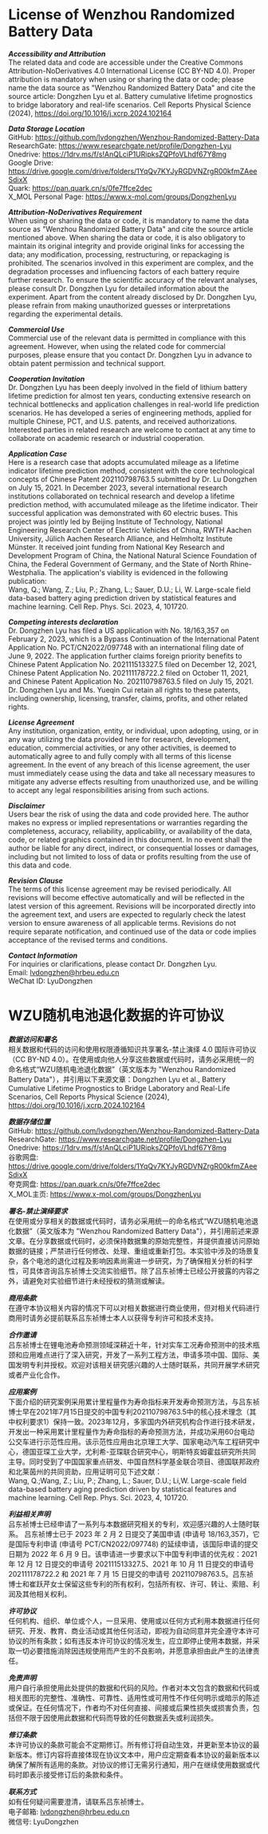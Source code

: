 # License of Wenzhou Randomized Battery Data

***Accessibility and Attribution***  <br>
The related data and code are accessible under the Creative Commons Attribution-NoDerivatives 4.0 International License (CC BY-ND 4.0). Proper attribution is mandatory when using or sharing the data or code; please name the data source as "Wenzhou Randomized Battery Data" and cite the source article: Dongzhen Lyu et al. Battery cumulative lifetime prognostics to bridge laboratory and real-life scenarios. Cell Reports Physical Science (2024), https://doi.org/10.1016/j.xcrp.2024.102164

***Data Storage Location***  <br>
GitHub: https://github.com/lvdongzhen/Wenzhou-Randomized-Battery-Data   <br>
ResearchGate: https://www.researchgate.net/profile/Dongzhen-Lyu   <br>
Onedrive: https://1drv.ms/f/s!AnQLciP1URipksZQPfoVLhdf67Y8mg   <br>
Google Drive: https://drive.google.com/drive/folders/1YqQv7KYJyRGDVNZrgR00kfmZAeeSdixX   <br>
Quark: https://pan.quark.cn/s/0fe7ffce2dec   <br>
X_MOL Personal Page: https://www.x-mol.com/groups/DongzhenLyu  <br>

***Attribution-NoDerivatives Requirement***  <br>
When using or sharing the data or code, it is mandatory to name the data source as "Wenzhou Randomized Battery Data" and cite the source article mentioned above. When sharing the data or code, it is also obligatory to maintain its original integrity and provide original links for accessing the data; any modification, processing, restructuring, or repackaging is prohibited. The scenarios involved in this experiment are complex, and the degradation processes and influencing factors of each battery require further research. To ensure the scientific accuracy of the relevant analyses, please consult Dr. Dongzhen Lyu for detailed information about the experiment. Apart from the content already disclosed by Dr. Dongzhen Lyu, please refrain from making unauthorized guesses or interpretations regarding the experimental details. 

***Commercial Use***  <br>
Commercial use of the relevant data is permitted in compliance with this agreement. However, when using the related code for commercial purposes, please ensure that you contact Dr. Dongzhen Lyu in advance to obtain patent permission and technical support.

***Cooperation Invitation***  <br>
Dr. Dongzhen Lyu has been deeply involved in the field of lithium battery lifetime prediction for almost ten years, conducting extensive research on technical bottlenecks and application challenges in real-world life prediction scenarios. He has developed a series of engineering methods, applied for multiple Chinese, PCT, and U.S. patents, and received authorizations. Interested parties in related research are welcome to contact at any time to collaborate on academic research or industrial cooperation. 

***Application Case***  <br>
Here is a research case that adopts accumulated mileage as a lifetime indicator lifetime prediction method, consistent with the core technological concepts of Chinese Patent 202110798763.5 submitted by Dr. Lu Dongzhen on July 15, 2021. In December 2023, several international research institutions collaborated on technical research and develop a lifetime prediction method, with accumulated mileage as the lifetime indicator. Their successful application was demonstrated with 60 electric buses. This project was jointly led by Beijing Institute of Technology, National Engineering Research Center of Electric Vehicles of China, RWTH Aachen University, Jülich Aachen Research Alliance, and Helmholtz Institute Münster. It received joint funding from National Key Research and Development Program of China, the National Natural Science Foundation of China, the Federal Government of Germany, and the State of North Rhine-Westphalia. The application's viability is evidenced in the following publication:  <br>
Wang, Q.; Wang, Z.; Liu, P.; Zhang, L.; Sauer, D.U.; Li, W. Large-scale field data-based battery aging prediction driven by statistical features and machine learning. Cell Rep. Phys. Sci. 2023, 4, 101720.

***Competing interests declaration***  <br>
Dr. Dongzhen Lyu has filed a US application with No. 18/163,357 on February 2, 2023, which is a Bypass Continuation of the International Patent Application No. PCT/CN2022/097748 with an international filing date of June 9, 2022. The application further claims foreign priority benefits to Chinese Patent Application No. 202111513327.5 filed on December 12, 2021, Chinese Patent Application No. 202111178722.2 filed on October 11, 2021, and Chinese Patent Application No. 202110798763.5 filed on July 15, 2021. Dr. Dongzhen Lyu and Ms. Yueqin Cui retain all rights to these patents, including ownership, licensing, transfer, claims, profits, and other related rights. 

***License Agreement***  <br>
Any institution, organization, entity, or individual, upon adopting, using, or in any way utilizing the data provided here for research, development, education, commercial activities, or any other activities, is deemed to automatically agree to and fully comply with all terms of this license agreement. In the event of any breach of this license agreement, the user must immediately cease using the data and take all necessary measures to mitigate any adverse effects resulting from unauthorized use, and be willing to accept any legal responsibilities arising from such actions.

***Disclaimer***  <br>
Users bear the risk of using the data and code provided here. The author makes no express or implied representations or warranties regarding the completeness, accuracy, reliability, applicability, or availability of the data, code, or related graphics contained in this document. In no event shall the author be liable for any direct, indirect, or consequential losses or damages, including but not limited to loss of data or profits resulting from the use of this data and code.

***Revision Clause***  <br>
The terms of this license agreement may be revised periodically. All revisions will become effective automatically and will be reflected in the latest version of this agreement. Revisions will be incorporated directly into the agreement text, and users are expected to regularly check the latest version to ensure awareness of all applicable terms. Revisions do not require separate notification, and continued use of the data or code implies acceptance of the revised terms and conditions.

***Contact Information***  <br>
For inquiries or clarifications, please contact Dr. Dongzhen Lyu.  <br>
Email: lvdongzhen@hrbeu.edu.cn   <br>
WeChat ID: LyuDongzhen   <br>

# WZU随机电池退化数据的许可协议

***数据访问和署名***  <br>
相关数据和代码的访问和使用权限遵循知识共享署名-禁止演绎 4.0 国际许可协议（CC BY-ND 4.0）。在使用或向他人分享这些数据或代码时，请务必采用统一的命名格式“WZU随机电池退化数据”（英文版本为 "Wenzhou Randomized Battery Data"），并引用以下来源文章：Dongzhen Lyu et al., Battery Cumulative Lifetime Prognostics to Bridge Laboratory and Real-Life Scenarios, Cell Reports Physical Science (2024), https://doi.org/10.1016/j.xcrp.2024.102164

***数据存储位置***  <br>
GitHub: https://github.com/lvdongzhen/Wenzhou-Randomized-Battery-Data   <br>
ResearchGate: https://www.researchgate.net/profile/Dongzhen-Lyu   <br>
Onedrive: https://1drv.ms/f/s!AnQLciP1URipksZQPfoVLhdf67Y8mg   <br>
谷歌网盘: https://drive.google.com/drive/folders/1YqQv7KYJyRGDVNZrgR00kfmZAeeSdixX   <br>
夸克网盘: https://pan.quark.cn/s/0fe7ffce2dec   <br>
X_MOL主页: https://www.x-mol.com/groups/DongzhenLyu   <br>

***署名-禁止演绎要求***  <br>
在使用或分享相关的数据或代码时，请务必采用统一的命名格式“WZU随机电池退化数据”（英文版本为 "Wenzhou Randomized Battery Data"），并引用前述来源文章。在分享数据或代码时，必须保持数据集的原始完整性，并提供直接访问原始数据的链接；严禁进行任何修改、处理、重组或重新打包。本实验中涉及的场景复杂，各个电池的退化过程及影响因素尚需进一步研究，为了确保相关分析的科学性，可具体咨询吕东祯博士交流实验细节。除了吕东祯博士已经公开披露的内容之外，请避免对实验细节进行未经授权的猜测或解读。

***商用条款***  <br>
在遵守本协议相关内容的情况下可以对相关数据进行商业使用，但对相关代码进行商用时请务必提前联系吕东祯博士本人以获得专利许可和技术支持。

***合作邀请***  <br>
吕东祯博士在锂电池寿命预测领域深耕近十年，针对实车工况寿命预测中的技术瓶颈和应用难点进行了深入研究，开发了一系列工程方法，申请多项中国、国际、美国发明专利并授权。欢迎对该相关研究感兴趣的人士随时联系，共同开展学术研究或者产业化合作。

***应用案例***  <br>
下面介绍的研究案例采用累计里程量作为寿命指标来开发寿命预测方法，与吕东祯博士早在2021年7月15日提交的中国专利202110798763.5中的核心技术理念（其中权利要求1）保持一致。2023年12月，多家国内外研究机构合作进行技术研发，开发出一种采用累计里程量作为寿命指标的寿命预测方法，并成功采用60台电动公交车进行示范性应用。该示范性应用由北京理工大学、国家电动汽车工程研究中心，德国亚琛工业大学，尤利希-亚琛联合研究中心，明斯特亥姆霍兹研究所共同主导。同时受到了中国国家重点研发、中国自然科学基金联合项目、德国联邦政府和北莱茵州的共同资助，应用证明可见下述文献：  <br>
Wang, Q.;Wang, Z.; Liu, P.; Zhang, L.; Sauer, D.U.; Li,W. Large-scale field data-based battery aging prediction driven by statistical features and machine learning. Cell Rep. Phys. Sci. 2023, 4, 101720. 

***利益相关声明***  <br>
吕东祯博士已经申请了一系列与本数据研究相关的专利，欢迎感兴趣的人士随时联系。
吕东祯博士已于 2023 年 2 月 2 日提交了美国申请 (申请号 18/163,357)，它是国际专利申请 (申请号 PCT/CN2022/097748) 的延续申请，该国际申请的提交日期为 2022 年 6 月 9 日。该申请进一步要求以下中国专利申请的优先权：2021 年 12 月 12 日提交的申请号 202111513327.5、2021 年 10 月 11 日提交的申请号 202111178722.2 和 2021 年 7 月 15 日提交的申请号 202110798763.5。吕东祯博士和崔跃芹女士保留这些专利的所有权利，包括所有权、许可、转让、索赔、利润及其他相关权利。

***许可协议***  <br>
任何机构、组织、单位或个人，一旦采用、使用或以任何方式利用本数据进行任何研究、开发、教育、商业活动或其他任何活动，即视为自动同意并完全遵守本许可协议的所有条款；如有违反本许可协议的情况发生，应立即停止使用本数据，并采取一切必要措施消除因违规使用而产生的不良影响，并愿意承担由此产生的法律责任。

***免责声明***  <br>
用户自行承担使用此处提供的数据和代码的风险。作者对本文包含的数据和代码或相关图形的完整性、准确性、可靠性、适用性或可用性不作任何明示或暗示的陈述或保证。在任何情况下，作者均不对任何直接、间接或后果性损失或损害负责，包括但不限于因使用此数据和代码而导致的任何数据丢失或利润损失。

***修订条款***  <br>
本许可协议的条款可能会不定期修订。所有修订将自动生效，并更新至本协议的最新版本。修订内容将直接体现在协议文本中，用户应定期查看本协议的最新版本以确保了解所有适用的条款。对协议的修订无需另行通知，用户在继续使用数据或代码时即表示接受修订后的条款和条件。

***联系方式***  <br>
如有任何疑问需要澄清，请联系吕东祯博士。  <br>
电子邮箱: lvdongzhen@hrbeu.edu.cn  <br>
微信号: LyuDongzhen  <br>
